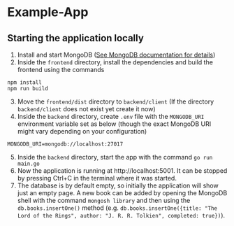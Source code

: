 # Example-App

## Starting the application locally

1. Install and start MongoDB ([See MongoDB documentation for details](https://www.mongodb.com/docs/manual/administration/install-community))
2. Inside the `frontend` directory, install the dependencies and build the frontend using the commands
```
npm install
npm run build
```
3. Move the `frontend/dist` directory to `backend/client` (If the directory `backend/client` does not exist yet create it now)
4. Inside the `backend` directory, create `.env` file with the `MONGODB_URI` environment variable set as below (though the exact MongoDB URI might vary depending on your configuration)
```
MONGODB_URI=mongodb://localhost:27017
```
5. Inside the `backend` directory, start the app with the command `go run main.go`
6. Now the application is running at http://localhost:5001. It can be stopped by pressing Ctrl+C in the terminal where it was started.
7. The database is by default empty, so initially the application will show just an empty page. A new book can be added by opening the MongoDB shell with the command `mongosh library` and then using the `db.books.insertOne()` method (e.g. `db.books.insertOne({title: "The Lord of the Rings", author: "J. R. R. Tolkien", completed: true})`).
